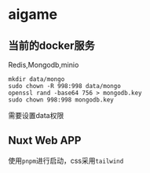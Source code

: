 # aigame

## 当前的docker服务

Redis,Mongodb,minio

```
mkdir data/mongo
sudo chown -R 998:998 data/mongo
openssl rand -base64 756 > mongodb.key
sudo chown 998:998 mongodb.key
```

需要设置data权限

## Nuxt Web APP

使用`pnpm`进行启动，css采用`tailwind`
